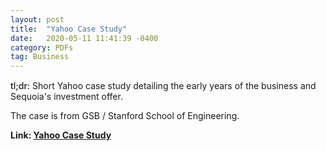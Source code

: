 ```yaml
---
layout: post
title:  "Yahoo Case Study"
date:   2020-05-11 11:41:39 -0400
category: PDFs
tag: Business
---
```

<div style="margin-top:15px;"></div>

<span style="font-weight:500;">tl;dr:</span> Short Yahoo case study detailing the early years of the business and Sequoia's investment offer. 

The case is from GSB / Stanford School of Engineering.

**Link: [Yahoo Case Study](/assets/pdfs/YahooCase.pdf)**
<div style="margin-bottom:30px;"></div>

